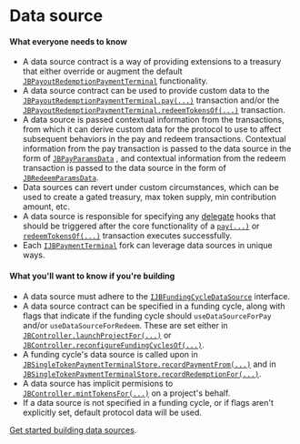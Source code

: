 # Data source

#### What everyone needs to know

* A data source contract is a way of providing extensions to a treasury that either override or augment the default [`JBPayoutRedemptionPaymentTerminal`](/protocol/api/contracts/or-abstract/jbpayoutredemptionpaymentterminal/README.md) functionality.
* A data source contract can be used to provide custom data to the [`JBPayoutRedemptionPaymentTerminal.pay(...)`](/protocol/api/contracts/or-abstract/jbpayoutredemptionpaymentterminal/write/pay.md) transaction and/or the [`JBPayoutRedemptionPaymentTerminal.redeemTokensOf(...)`](/protocol/api/contracts/or-abstract/jbpayoutredemptionpaymentterminal/write/redeemtokensof.md) transaction.
* A data source is passed contextual information from the transactions, from which it can derive custom data for the protocol to use to affect subsequent behaviors in the pay and redeem transactions. Contextual information from the pay transaction is passed to the data source in the form of [`JBPayParamsData`](/protocol/api/data-structures/jbpayparamsdata.md) , and contextual information from the redeem transaction is passed to the data source in the form of [`JBRedeemParamsData`](/protocol/api/data-structures/jbredeemparamsdata.md).
* Data sources can revert under custom circumstances, which can be used to create a gated treasury, max token supply, min contribution amount, etc.
* A data source is responsible for specifying any [delegate](delegate.md) hooks that should be triggered after the core functionality of a [`pay(...)`](/protocol/api/contracts/or-abstract/jbpayoutredemptionpaymentterminal/write/pay.md) or [`redeemTokensOf(...)`](/protocol/api/contracts/or-abstract/jbpayoutredemptionpaymentterminal/write/redeemtokensof.md) transaction executes successfully.
* Each [`IJBPaymentTerminal`](/protocol/api/interfaces/ijbpaymentterminal.md) fork can leverage data sources in unique ways.

#### What you'll want to know if you're building

* A data source must adhere to the [`IJBFundingCycleDataSource`](/protocol/api/interfaces/ijbfundingcycledatasource.md) interface.
* A data source contract can be specified in a funding cycle, along with flags that indicate if the funding cycle should `useDataSourceForPay` and/or `useDataSourceForRedeem`. These are set either in [`JBController.launchProjectFor(...)`](/protocol/api/contracts/or-controllers/jbcontroller/write/launchprojectfor.md) or [`JBController.reconfigureFundingCyclesOf(...)`](/protocol/api/contracts/or-controllers/jbcontroller/write/reconfigurefundingcyclesof.md).
* A funding cycle's data source is called upon in [`JBSingleTokenPaymentTerminalStore.recordPaymentFrom(...)`](/protocol/api/contracts/jbsingletokenpaymentterminalstore/write/recordpaymentfrom.md) and in [`JBSingleTokenPaymentTerminalStore.recordRedemptionFor(...)`](/protocol/api/contracts/jbsingletokenpaymentterminalstore/write/recordredemptionfor.md).
* A data source has implicit permisions to [`JBController.mintTokensFor(...)`](/protocol/api/contracts/or-controllers/jbcontroller/write/minttokensof.md) on a project's behalf. 
* If a data source is not specified in a funding cycle, or if flags aren't explicitly set, default protocol data will be used.

[Get started building data sources](/protocol/build/treasury-extensions/data-source.md).
